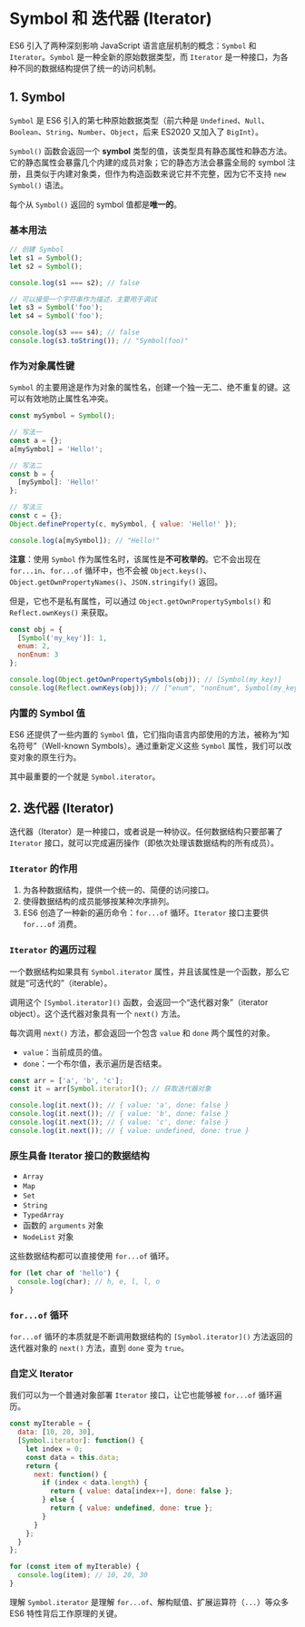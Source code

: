 # Symbol 和 迭代器 (Iterator)

ES6 引入了两种深刻影响 JavaScript 语言底层机制的概念：`Symbol` 和 `Iterator`。`Symbol` 是一种全新的原始数据类型，而 `Iterator` 是一种接口，为各种不同的数据结构提供了统一的访问机制。

## 1. Symbol

`Symbol` 是 ES6 引入的第七种原始数据类型（前六种是 `Undefined`、`Null`、`Boolean`、`String`、`Number`、`Object`，后来 ES2020 又加入了 `BigInt`）。

`Symbol()` 函数会返回一个 **symbol** 类型的值，该类型具有静态属性和静态方法。它的静态属性会暴露几个内建的成员对象；它的静态方法会暴露全局的 symbol 注册，且类似于内建对象类，但作为构造函数来说它并不完整，因为它不支持 `new Symbol()` 语法。

每个从 `Symbol()` 返回的 symbol 值都是**唯一的**。

### 基本用法

```javascript
// 创建 Symbol
let s1 = Symbol();
let s2 = Symbol();

console.log(s1 === s2); // false

// 可以接受一个字符串作为描述，主要用于调试
let s3 = Symbol('foo');
let s4 = Symbol('foo');

console.log(s3 === s4); // false
console.log(s3.toString()); // "Symbol(foo)"
```

### 作为对象属性键

`Symbol` 的主要用途是作为对象的属性名，创建一个独一无二、绝不重复的键。这可以有效地防止属性名冲突。

```javascript
const mySymbol = Symbol();

// 写法一
const a = {};
a[mySymbol] = 'Hello!';

// 写法二
const b = {
  [mySymbol]: 'Hello!'
};

// 写法三
const c = {};
Object.defineProperty(c, mySymbol, { value: 'Hello!' });

console.log(a[mySymbol]); // "Hello!"
```

**注意**：使用 `Symbol` 作为属性名时，该属性是**不可枚举的**。它不会出现在 `for...in`、`for...of` 循环中，也不会被 `Object.keys()`、`Object.getOwnPropertyNames()`、`JSON.stringify()` 返回。

但是，它也不是私有属性，可以通过 `Object.getOwnPropertySymbols()` 和 `Reflect.ownKeys()` 来获取。

```javascript
const obj = {
  [Symbol('my_key')]: 1,
  enum: 2,
  nonEnum: 3
};

console.log(Object.getOwnPropertySymbols(obj)); // [Symbol(my_key)]
console.log(Reflect.ownKeys(obj)); // ["enum", "nonEnum", Symbol(my_key)]
```

### 内置的 Symbol 值

ES6 还提供了一些内置的 `Symbol` 值，它们指向语言内部使用的方法，被称为“知名符号”（Well-known Symbols）。通过重新定义这些 `Symbol` 属性，我们可以改变对象的原生行为。

其中最重要的一个就是 `Symbol.iterator`。

## 2. 迭代器 (Iterator)

迭代器（Iterator）是一种接口，或者说是一种协议。任何数据结构只要部署了 `Iterator` 接口，就可以完成遍历操作（即依次处理该数据结构的所有成员）。

### `Iterator` 的作用

1.  为各种数据结构，提供一个统一的、简便的访问接口。
2.  使得数据结构的成员能够按某种次序排列。
3.  ES6 创造了一种新的遍历命令：`for...of` 循环。`Iterator` 接口主要供 `for...of` 消费。

### `Iterator` 的遍历过程

一个数据结构如果具有 `Symbol.iterator` 属性，并且该属性是一个函数，那么它就是“可迭代的”（iterable）。

调用这个 `[Symbol.iterator]()` 函数，会返回一个“迭代器对象”（iterator object）。这个迭代器对象具有一个 `next()` 方法。

每次调用 `next()` 方法，都会返回一个包含 `value` 和 `done` 两个属性的对象。
-   `value`：当前成员的值。
-   `done`：一个布尔值，表示遍历是否结束。

```javascript
const arr = ['a', 'b', 'c'];
const it = arr[Symbol.iterator](); // 获取迭代器对象

console.log(it.next()); // { value: 'a', done: false }
console.log(it.next()); // { value: 'b', done: false }
console.log(it.next()); // { value: 'c', done: false }
console.log(it.next()); // { value: undefined, done: true }
```

### 原生具备 Iterator 接口的数据结构

-   `Array`
-   `Map`
-   `Set`
-   `String`
-   `TypedArray`
-   函数的 `arguments` 对象
-   `NodeList` 对象

这些数据结构都可以直接使用 `for...of` 循环。

```javascript
for (let char of 'hello') {
  console.log(char); // h, e, l, l, o
}
```

### `for...of` 循环

`for...of` 循环的本质就是不断调用数据结构的 `[Symbol.iterator]()` 方法返回的迭代器对象的 `next()` 方法，直到 `done` 变为 `true`。

### 自定义 Iterator

我们可以为一个普通对象部署 `Iterator` 接口，让它也能够被 `for...of` 循环遍历。

```javascript
const myIterable = {
  data: [10, 20, 30],
  [Symbol.iterator]: function() {
    let index = 0;
    const data = this.data;
    return {
      next: function() {
        if (index < data.length) {
          return { value: data[index++], done: false };
        } else {
          return { value: undefined, done: true };
        }
      }
    };
  }
};

for (const item of myIterable) {
  console.log(item); // 10, 20, 30
}
```

理解 `Symbol.iterator` 是理解 `for...of`、解构赋值、扩展运算符（`...`）等众多 ES6 特性背后工作原理的关键。